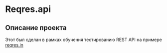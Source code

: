 # Reqres.api

## Описание проекта
Этот был сделан в рамках обучения тестированию REST API на примере [reqres.in](https://reqres.in/)
